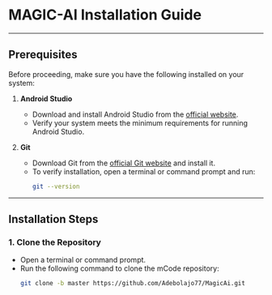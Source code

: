 # MAGIC-AI Installation Guide
---

## Prerequisites

Before proceeding, make sure you have the following installed on your system:

1. **Android Studio**
   - Download and install Android Studio from the [official website](https://developer.android.com/studio).
   - Verify your system meets the minimum requirements for running Android Studio.

2. **Git**
   - Download Git from the [official Git website](https://git-scm.com/) and install it.
   - To verify installation, open a terminal or command prompt and run:
     ```bash
     git --version
     ```

---

## Installation Steps

### 1. Clone the Repository
- Open a terminal or command prompt.
- Run the following command to clone the mCode repository:
  ```bash
  git clone -b master https://github.com/Adebolajo77/MagicAi.git
